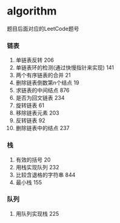 # algorithm

题目后面对应的LeetCode题号

### 链表

1. 单链表反转 206
2. 单链表环的检测(通过快慢指针来实现) 141
3. 两个有序链表的合并 21
4. 删除链表倒数第n个结点 19
5. 求链表的中间结点 876
6. 是否为回文链表 234
7. 旋转链表 61
8. 移除链表元素 203
9. 反转链表 92
10. 删除链表中的结点 237

### 栈

1. 有效的括号 20 
2. 用栈实现队列 232
3. 比较含退格的字符串 844
4. 最小栈 155

### 队列

1. 用队列实现栈 225
